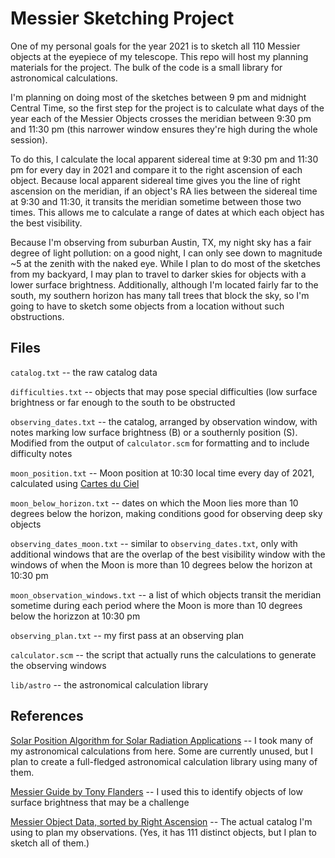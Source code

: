 # Messier Sketching Project
One of my personal goals for the year 2021 is to sketch all 110 Messier objects at the eyepiece of my
telescope. This repo will host my planning materials for the project. The bulk of the code is a small
library for astronomical calculations.

I'm planning on doing most of the sketches between 9 pm and midnight Central Time, so the first step
for the project is to calculate what days of the year each of the Messier Objects crosses the meridian
between 9:30 pm and 11:30 pm (this narrower window ensures they're high during the whole session).

To do this, I calculate the local apparent sidereal time at 9:30 pm and 11:30 pm for every day in 2021
and compare it to the right ascension of each object. Because local apparent sidereal time gives you the
line of right ascension on the meridian, if an object's RA lies between the sidereal time at 9:30 and
11:30, it transits the meridian sometime between those two times. This allows me to calculate a range of
dates at which each object has the best visibility.

Because I'm observing from suburban Austin, TX, my night sky has a fair degree of light pollution: on a
good night, I can only see down to magnitude ~5 at the zenith with the naked eye. While I plan to do
most of the sketches from my backyard, I may plan to travel to darker skies for objects with a lower
surface brightness. Additionally, although I'm located fairly far to the south, my southern horizon has
many tall trees that block the sky, so I'm going to have to sketch some objects from a location without
such obstructions.

## Files
`catalog.txt` -- the raw catalog data


`difficulties.txt` -- objects that may pose special difficulties (low surface brightness or far enough
to the south to be obstructed


`observing_dates.txt` -- the catalog, arranged by observation window, with notes marking low surface
brightness (B) or a southernly position (S). Modified from the output of `calculator.scm` for formatting
and to include difficulty notes


`moon_position.txt` -- Moon position at 10:30 local time every day of 2021, calculated using 
[Cartes du Ciel](https://www.ap-i.net/skychart/en/start)


`moon_below_horizon.txt` -- dates on which the Moon lies more than 10 degrees below the horizon, making
conditions good for observing deep sky objects


`observing_dates_moon.txt` -- similar to `observing_dates.txt`, only with additional windows that are the
overlap of the best visibility window with the windows of when the Moon is more than 10 degrees below the
horizon at 10:30 pm


`moon_observation_windows.txt` -- a list of which objects transit the meridian sometime during each period
where the Moon is more than 10 degrees below the horizzon at 10:30 pm 


`observing_plan.txt` -- my first pass at an observing plan


`calculator.scm` -- the script that actually runs the calculations to generate the observing windows


`lib/astro` -- the astronomical calculation library

## References
[Solar Position Algorithm for Solar Radiation Applications](https://www.nrel.gov/docs/fy08osti/34302.pdf)
-- I took many of my astronomical calculations from here. Some are currently unused, but I plan to
create a full-fledged astronomical calculation library using many of them.


[Messier Guide by Tony Flanders](https://tonyflanders.wordpress.com/messier-guide-index-by-number/) --
I used this to identify objects of low surface brightness that may be a challenge


[Messier Object Data, sorted by Right Ascension](https://www.messier.seds.org/dataRA.html) --
The actual catalog I'm using to plan my observations. (Yes, it has 111 distinct objects, but I plan to
sketch all of them.)
